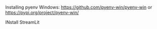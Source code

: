 Installing pyenv Windows: 
https://github.com/pyenv-win/pyenv-win
or 
https://pypi.org/project/pyenv-win/

INstall StreamLit